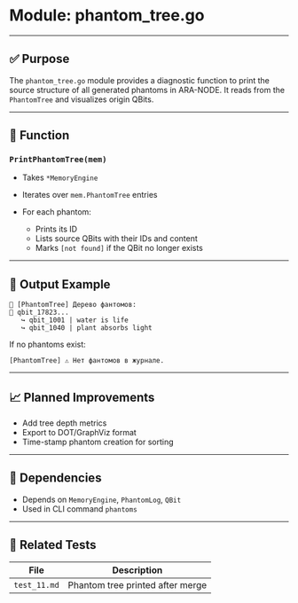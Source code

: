 # Module: phantom\_tree.go

---

## ✅ Purpose

The `phantom_tree.go` module provides a diagnostic function to print the source structure of all generated phantoms in ARA-NODE. It reads from the `PhantomTree` and visualizes origin QBits.

---

## 🔧 Function

### `PrintPhantomTree(mem)`

* Takes `*MemoryEngine`
* Iterates over `mem.PhantomTree` entries
* For each phantom:

  * Prints its ID
  * Lists source QBits with their IDs and content
  * Marks `[not found]` if the QBit no longer exists

---

## 💬 Output Example

```text
🌱 [PhantomTree] Дерево фантомов:
🔮 qbit_17823...
   ↪ qbit_1001 | water is life
   ↪ qbit_1040 | plant absorbs light
```

If no phantoms exist:

```text
[PhantomTree] ⚠️ Нет фантомов в журнале.
```

---

## 📈 Planned Improvements

* Add tree depth metrics
* Export to DOT/GraphViz format
* Time-stamp phantom creation for sorting

---

## 📂 Dependencies

* Depends on `MemoryEngine`, `PhantomLog`, `QBit`
* Used in CLI command `phantoms`

---

## 🧪 Related Tests

| File         | Description                      |
| ------------ | -------------------------------- |
| `test_11.md` | Phantom tree printed after merge |
